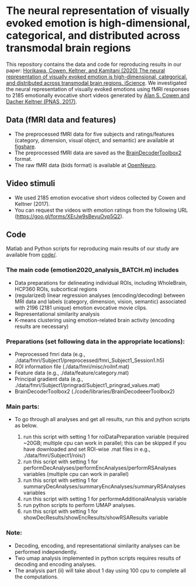 # The neural representation of visually evoked emotion is high-dimensional, categorical, and distributed across transmodal brain regions

This repository contains the data and code for reproducing results in our paper: [Horikawa, Cowen, Keltner, and Kamitani (2020) The neural representation of visually evoked emotion is high-dimensional, categorical, and distributed across transmodal brain regions. iScience](https://www.cell.com/iscience/fulltext/S2589-0042(20)30245-5?rss=yes).
We investigated the neural representation of visually evoked emotions using fMRI responses to 2185 emotionally evocative short videos generated by [Alan S. Cowen and Dacher Keltner (PNAS, 2017)](https://doi.org/10.1073/pnas.1702247114).


## Data (fMRI data and features)

- The preprocessed fMRI data for five subjects and ratings/features (category, dimension, visual object, and semantic) are available at [figshare](https://doi.org/10.6084/m9.figshare.11988351).
- The preprocessed fMRI data are saved as the [BrainDecoderToolbox2](https://github.com/KamitaniLab/BrainDecoderToolbox2) format.
- The raw fMRI data (bids format) is available at [OpenNeuro](https://openneuro.org/datasets/ds002425).

## Video stimuli

- We used 2185 emotion evocative short videos collected by Cowen and Keltner (2017).   
- You can request the videos with emotion ratings from the following URL (https://goo.gl/forms/XErJw9sBeyuOyp5Q2).


## Code
Matlab and Python scripts for reproducing main results of our study are available from [code/](code/).

### The main code (emotion2020_analysis_BATCH.m) includes
  - Data preparations for delineating individual ROIs, including WholeBrain, HCP360 ROIs, subcortical regions
  - (regularized) linear regression analyses (encoding/decoding) between MRI data 
     and labels (category, dimension, vision, semantic) associated with 2196 (2181 unique) emotion evocative movie clips.
  - Representational similarity analysis
  - K-means clustering using emotion-related brain activity (encoding results are necessary)

### Preparations (set following data in the appropriate locations):
  - Preprocessed fmri data (e.g., ./data/fmri/Subject1/preprocessed/fmri_Subject1_Session1.h5)
  - ROI information file (./data/fmri/misc/roiInf.mat)
  - Feature data (e.g., ./data/feature/category.mat)
  - Principal gradient data (e.g., ./data/fmri/Subject1/pringrad/Subject1_pringrad_values.mat)
  - BrainDecoderToolbox2 (./code/libraries/BrainDecodeeerToolbox2)

### Main parts:
  - To go through all analyses and get all results, run this and python scripts as below. 
  
    1. run this script with setting 1 for roiDataPreparation variable (required ~20GB; multiple cpu can work in parallel; this can be skipped if you have downloaded and set ROI-wise .mat files in e.g., ./data/fmri/Subject1/rois/)
    2. run this script with setting 1 for performDecAnalyses/performEncAnalyses/performRSAnalyses variables (multiple cpu can work in parallel)
    3. run this script with setting 1 for summaryDecAnalyses/summaryEncAnalyses/summaryRSAnalyses variables
    4. run this script with setting 1 for performeAdditionalAnalysis variable
    5. run python scripts to perform UMAP analyses.
    6. run this script with setting 1 for showDecResults/showEncResults/showRSAResults variable

### Note:
  - Decoding, encoding, and representational similarity analyses can be performed independently.
  - Two umap analysis implemented in python scripts requires results of decoding and encoding analyses.
  - The analysis part (ii) will take about 1 day using 100 cpu to complete all the computations.


